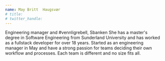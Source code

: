 ```yaml
---
name: May Britt  Haugsvær
# title: 
# twitter_handle: 
---
```

Engineering manager and #vennligrebell, Sbanken
She has a master's degree in Software Engineering from Sunderland University and has worked as a fullstack developer for over 18 years. Started as an engineering manager in May and have a strong passion for teams deciding their own workflow and processes. Each team is different and no size fits all.
